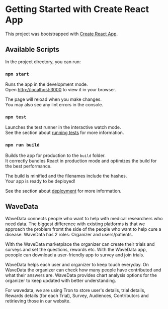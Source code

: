 # Getting Started with Create React App

This project was bootstrapped with [Create React App](https://github.com/facebook/create-react-app).

## Available Scripts

In the project directory, you can run:

### `npm start`

Runs the app in the development mode.\
Open [http://localhost:3000](http://localhost:3000) to view it in your browser.

The page will reload when you make changes.\
You may also see any lint errors in the console.

### `npm test`

Launches the test runner in the interactive watch mode.\
See the section about [running tests](https://facebook.github.io/create-react-app/docs/running-tests) for more information.

### `npm run build`

Builds the app for production to the `build` folder.\
It correctly bundles React in production mode and optimizes the build for the best performance.

The build is minified and the filenames include the hashes.\
Your app is ready to be deployed!

See the section about [deployment](https://facebook.github.io/create-react-app/docs/deployment) for more information.


## WaveData
WaveData connects people who want to help with medical researchers who need data. The biggest difference with existing platforms is that we approach the problem fromt the side of the people who want to help cure a disease. WaveData has 2 roles: Organizer and users/patients.

With the WaveData marketplace the organizer can create their trials and surveys and set the questions, rewards etc. With the WaveData app, peoople can download a user-friendly app to survey and join trials.

WaveData helps each user and organizer to keep touch everyday. On WaveData the organizer can check how many people have contributed and what their answers are. WaveData provides chart analysis options for the organizer to keep updated with better understanding.

For wavedata, we are using Tron to store user's details, trial details, Rewards details (for each Trial), Survey, Audiences, Contributors and retirieving those in our website.